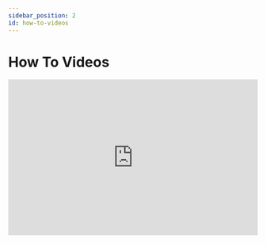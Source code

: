 ```yaml
---
sidebar_position: 2
id: how-to-videos
---
```


# How To Videos

<div style="display: flex; justify-content: center;">
<iframe width="560" height="315" src="https://www.youtube.com/embed/YUaG1vo60L0?si=JYlTm-2wmYr6cMWi" title="YouTube video player" frameborder="0" allow="accelerometer; autoplay; clipboard-write; encrypted-media; gyroscope; picture-in-picture; web-share" referrerpolicy="strict-origin-when-cross-origin" allowfullscreen></iframe>
</div>